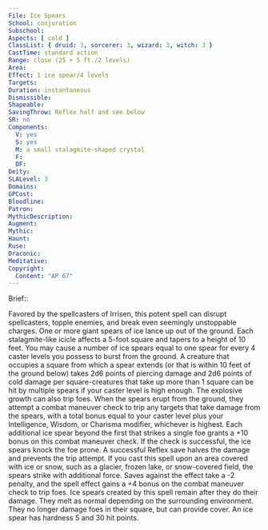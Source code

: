 ```yaml
---
File: Ice Spears
School: conjuration
Subschool: 
Aspects: [ cold ]
ClassList: { druid: 3, sorcerer: 3, wizard: 3, witch: 3 }
CastTime: standard action
Range: close (25 + 5 ft./2 levels)
Area: 
Effect: 1 ice spear/4 levels
Targets: 
Duration: instantaneous
Dismissible: 
Shapeable: 
SavingThrow: Reflex half and see below
SR: no
Components:
  V: yes
  S: yes
  M: a small stalagmite-shaped crystal
  F: 
  DF: 
Deity: 
SLALevel: 3
Domains: 
GPCost: 
Bloodline: 
Patron: 
MythicDescription: 
Augment: 
Mythic: 
Haunt: 
Ruse: 
Draconic: 
Meditative: 
Copyright:
  Content: "AP 67"
---
```

Brief:: 

Favored by the spellcasters of Irrisen, this potent spell can disrupt spellcasters, topple enemies, and break even seemingly unstoppable charges.  One or more giant spears of ice lance up out of the ground. Each stalagmite-like icicle affects a 5-foot square and tapers to a height of 10 feet. You may cause a number of ice spears equal to one spear for every 4 caster levels you possess to burst from the ground. A creature that occupies a square from which a spear extends (or that is within 10 feet of the ground below) takes 2d6 points of piercing damage and 2d6 points of cold damage per square-creatures that take up more than 1 square can be hit by multiple spears if your caster level is high enough. The explosive growth can also trip foes. When the spears erupt from the ground, they attempt a combat maneuver check to trip any targets that take damage from the spears, with a total bonus equal to your caster level plus your Intelligence, Wisdom, or Charisma modifier, whichever is highest. Each additional ice spear beyond the first that strikes a single foe grants a +10 bonus on this combat maneuver check. If the check is successful, the ice spears knock the foe prone. A successful Reflex save halves the damage and prevents the trip attempt.  If you cast this spell upon an area covered with ice or snow, such as a glacier, frozen lake, or snow-covered field, the spears strike with additional force. Saves against the effect take a -2 penalty, and the spell effect gains a +4 bonus on the combat maneuver check to trip foes.  Ice spears created by this spell remain after they do their damage. They melt as normal depending on the surrounding environment. They no longer damage foes in their square, but can provide cover. An ice spear has hardness 5 and 30 hit points.
